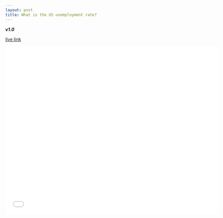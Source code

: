 ```yaml
---
layout: post
title: What is the US unemployment rate?
---
```


**_v1.0_**

[live link](https://fred.stlouisfed.org/series/UNRATE)

<iframe src="//fred.stlouisfed.org/graph/graph-landing.php?g=eVpP&width=670&height=475" scrolling="no" frameborder="0" style="overflow:hidden; width:670px; height:525px;" allowTransparency="true"></iframe>
